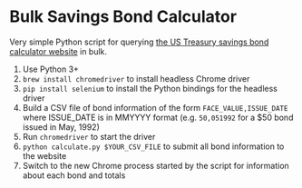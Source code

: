 # Bulk Savings Bond Calculator

Very simple Python script for querying [the US Treasury savings bond calculator website](https://www.treasurydirect.gov/BC/SBCPrice) in bulk.

1. Use Python 3+
2. `brew install chromedriver` to install headless Chrome driver
3. `pip install selenium` to install the Python bindings for the headless driver
4. Build a CSV file of bond information of the form `FACE_VALUE,ISSUE_DATE` where ISSUE_DATE is in MMYYYY format (e.g. `50,051992` for a $50 bond issued in May, 1992)
5. Run `chromedriver` to start the driver
5. `python calculate.py $YOUR_CSV_FILE` to submit all bond information to the website
6. Switch to the new Chrome process started by the script for information about each bond and totals
